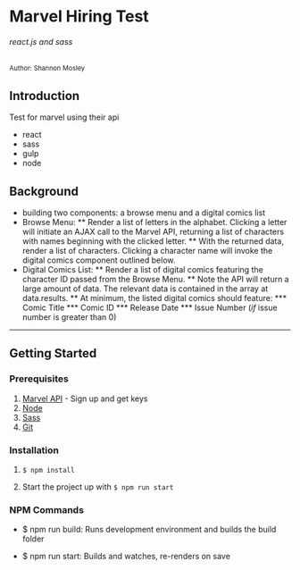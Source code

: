 # Marvel Hiring Test
###### react.js and sass

<small>Author: Shannon Mosley</small>

## Introduction

Test for marvel using their api
* react
* sass
* gulp
* node

## Background

* building two components: a browse menu and a digital comics list
* Browse Menu:
** Render a list of letters in the alphabet. Clicking a letter will initiate an AJAX call to the Marvel API, returning a list of characters with names beginning with the clicked letter.
** With the returned data, render a list of characters. Clicking a character name will invoke the digital comics component outlined below.
* Digital Comics List:
** Render a list of digital comics featuring the character ID passed from the Browse Menu.
** Note the API will return a large amount of data. The relevant data is contained in the array at data.results.
** At minimum, the listed digital comics should feature: 
*** Comic Title
*** Comic ID
*** Release Date
*** Issue Number (*if* issue number is greater than 0)


---


## Getting Started

### Prerequisites

1. [Marvel API](http://developer.marvel.com/) - Sign up and get keys
2. [Node](https://nodejs.org/)
3. [Sass](http://sass-lang.com/)
4. [Git](https://git-scm.com/book/en/v2/Getting-Started-Installing-Git)

### Installation 

1. `$ npm install `

2. Start the project up with ` $ npm run start `


### NPM Commands

- $ npm run build: Runs development environment and builds the build folder

- $ npm run start: Builds and watches, re-renders on save


